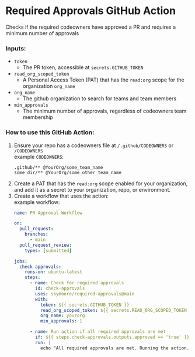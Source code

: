 # Required Approvals GitHub Action
Checks if the required codeowners have approved a PR and requires a minimum number of approvals

### Inputs:
- `token`
  - The PR token, accessible at `secrets.GITHUB_TOKEN`
- `read_org_scoped_token`
  - A Personal Access Token (PAT) that has the `read:org` scope for the organization `org_name`
- `org_name`
  - The github organization to search for teams and team members
- `min_approvals`
  - The minimum number of approvals, regardless of codeowners team membership

### How to use this GitHub Action:
1. Ensure your repo has a codeowners file at `/.github/CODEOWNERS` or `/CODEOWNERS`  
    example `CODEOWNERS`:
    ```
    .github/** @YourOrg/some_team_name
    some_dir/** @YourOrg/some_other_team_name
    ```
2. Create a PAT that has the `read:org` scope enabled for your organization, and add it as a secret to your organization, repo, or environment.
3. Create a workflow that uses the action:  
    example workflow:
    ```yaml
    name: PR Approval Workflow

    on:
      pull_request:
        branches:
          - main
      pull_request_review:
        types: [submitted]

    jobs:
      check-approvals:
        runs-on: ubuntu-latest
        steps:
          - name: Check for required approvals
            id: check-approvals
            uses: skymoore/required-approvals@main
            with:
              token: ${{ secrets.GITHUB_TOKEN }}
              read_org_scoped_token: ${{ secrets.READ_ORG_SCOPED_TOKEN }}
              org_name: yourorg
              min_approvals: 1

          - name: Run action if all required approvals are met
            if: ${{ steps.check-approvals.outputs.approved == 'true' }}
            run: |
              echo "All required approvals are met. Running the action."
    ```